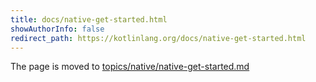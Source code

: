 ```yaml
---
title: docs/native-get-started.html
showAuthorInfo: false
redirect_path: https://kotlinlang.org/docs/native-get-started.html
---
```


The page is moved to [topics/native/native-get-started.md](../../../../docs/topics/native/native-get-started.md)
